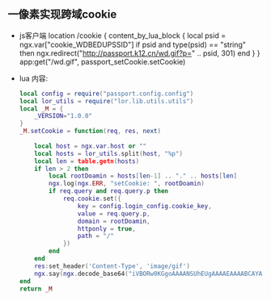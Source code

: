 ## 一像素实现跨域cookie

- js客户端
  	location /cookie {
  		content_by_lua_block {
  			local psid = ngx.var["cookie_WDBEDUPSSID"]
  			if psid and type(psid) == "string" then
  				ngx.redirect("http://passport.k12.cn/wd.gif?p=" .. psid, 301)
  			end
  		}
  	}
  app:get("/wd.gif", passport_setCookie.setCookie)
  
  
  
  
- lua 内容:
    ```lua
    local config = require("passport.config.config")
    local lor_utils = require("lor.lib.utils.utils")
    local _M = {
        _VERSION="1.0.0"
    }
    _M.setCookie = function(req, res, next)
        
        local host = ngx.var.host or ""
        local hosts = lor_utils.split(host, "%p")
        local len = table.getn(hosts)
        if len > 2 then
            local rootDoamin = hosts[len-1] .. "." .. hosts[len]
            ngx.log(ngx.ERR, "setCookie: ", rootDoamin)
            if req.query and req.query.p then
                req.cookie.set({
                    key = config.login_config.cookie_key,
                    value = req.query.p,
                    domain = rootDoamin,
                    httponly = true,
                    path = "/"
                })
            end
        end
        res:set_header('Content-Type', 'image/gif')
        ngx.say(ngx.decode_base64("iVBORw0KGgoAAAANSUhEUgAAAAEAAAABCAYAAAAfFcSJAAAADUlEQVQImWNgYGBgAAAABQABh6FO1AAAAABJRU5ErkJggg=="))
    end
    return _M
    ```